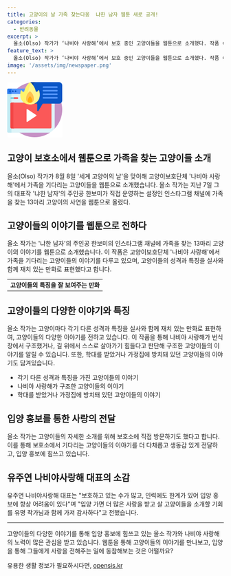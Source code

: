 ```yaml
---
title: 고양이의 날 가족 찾는다옹  냐한 남자 웹툰 새로 공개!
categories:
  - 반려동물
excerpt: >
  올소(Olso) 작가가 ‘나비야 사랑해’에서 보호 중인 고양이들을 웹툰으로 소개했다. 작품 속 고양이들은 번식장이나 길 위에서 스스로 살아가기 힘들다고 판단해 구조된 것으로, 각각의 고양이는 다양한 성격과 특징을 가지고 있다. 이 웹툰은 인스타그램 ‘나비야 사랑해’와 ‘han_bo_mi’에서 확인할 수 있으며, 팬들과 입양에 관심 있는 누리꾼들로부터 많은 댓글과 호응을 얻고 있다. 이를 통해 보호단체의 입양 홍보에 큰 도움이 될 것으로 예상된다.
feature_text: >
  올소(Olso) 작가가 ‘나비야 사랑해’에서 보호 중인 고양이들을 웹툰으로 소개했다. 작품 속 고양이들은 번식장이나 길 위에서 스스로 살아가기 힘들다고 판단해 구조된 것으로, 각각의 고양이는 다양한 성격과 특징을 가지고 있다. 이 웹툰은 인스타그램 ‘나비야 사랑해’와 ‘han_bo_mi’에서 확인할 수 있으며, 팬들과 입양에 관심 있는 누리꾼들로부터 많은 댓글과 호응을 얻고 있다. 이를 통해 보호단체의 입양 홍보에 큰 도움이 될 것으로 예상된다.
image: '/assets/img/newspaper.png'
---
```


<p><img src="/assets/img/news.png" alt="rentncar 속보" /></p>

<h2>고양이 보호소에서 웹툰으로 가족을 찾는 고양이들 소개</h2>

<p data-ke-size="size16">올소(Olso) 작가가 8월 8일 '세계 고양이의 날'을 맞이해 고양이보호단체 '나비야 사랑해'에서 가족을 기다리는 고양이들을 웹툰으로 소개했습니다. 올소 작가는 지난 7일 그의 대표작 '냐한 남자'의 주인공 한보미가 직접 운영하는 설정인 인스타그램 채널에 가족을 찾는 13마리 고양이의 사연을 웹툰으로 올렸다.</p>

<h2>고양이들의 이야기를 웹툰으로 전하다</h2>

<p data-ke-size="size16">올소 작가는 '냐한 남자'의 주인공 한보미의 인스타그램 채널에 가족을 찾는 13마리 고양이의 이야기를 웹툰으로 소개했습니다. 이 작품은 고양이보호단체 '나비야 사랑해'에서 가족을 기다리는 고양이들의 이야기를 다루고 있으며, 고양이들의 성격과 특징을 실사와 함께 재치 있는 만화로 표현했다고 합니다.</p>

<table>
    <tr>
        <td style="text-align: center; height: 17px;"><b>고양이들의 특징을 잘 보여주는 만화</b></td>
    </tr>
</table>

<h2>고양이들의 다양한 이야기와 특징</h2>

<p data-ke-size="size16">올소 작가는 고양이마다 각기 다른 성격과 특징을 실사와 함께 재치 있는 만화로 표현하여, 고양이들의 다양한 이야기를 전하고 있습니다. 이 작품을 통해 나비야 사랑해가 번식장에서 구조했거나, 길 위에서 스스로 살아가기 힘들다고 판단해 구조한 고양이들의 이야기를 알릴 수 있습니다. 또한, 학대를 받았거나 가정집에 방치돼 있던 고양이들의 이야기도 담겨있습니다.</p>

<ul>
    <li>각기 다른 성격과 특징을 가진 고양이들의 이야기</li>
    <li>나비야 사랑해가 구조한 고양이들의 이야기</li>
    <li>학대를 받았거나 가정집에 방치돼 있던 고양이들의 이야기</li>
</ul>

<h2>입양 홍보를 통한 사랑의 전달</h2>

<p data-ke-size="size16">올소 작가는 고양이들의 자세한 소개를 위해 보호소에 직접 방문하기도 했다고 합니다. 이를 통해 보호소에서 기다리는 고양이들의 이야기를 더 다채롭고 생동감 있게 전달하고, 입양 홍보에 힘쓰고 있습니다.</p>

<h2>유주연 나비야사랑해 대표의 소감</h2>

<p data-ke-size="size16">유주연 나비야사랑해 대표는 "보호하고 있는 수가 많고, 인력에도 한계가 있어 입양 홍보에 항상 어려움이 있다"며 "입양 가면 더 많은 사랑을 받고 살 고양이들을 소개할 기회를 유명 작가님과 함께 가져 감사하다"고 전했습니다.</p>

<hr>

<p data-ke-size="size16">고양이들의 다양한 이야기를 통해 입양 홍보에 힘쓰고 있는 올소 작가와 나비야 사랑해의 노력이 많은 관심을 받고 있습니다. 웹툰을 통해 고양이들의 이야기를 만나보고, 입양을 통해 그들에게 사랑을 전해주는 일에 동참해보는 것은 어떨까요?</p>
유용한 생활 정보가 필요하시다면, <a href="https://opensis.kr" rel="dofollow">opensis.kr</a>


